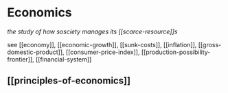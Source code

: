 # Economics

_the study of how sosciety manages its [[scarce-resource]]s_

see [[economy]], [[economic-growth]], [[sunk-costs]], [[inflation]], [[gross-domestic-product]], [[consumer-price-index]], [[production-possibility-frontier]], [[financial-system]]

## [[principles-of-economics]]
